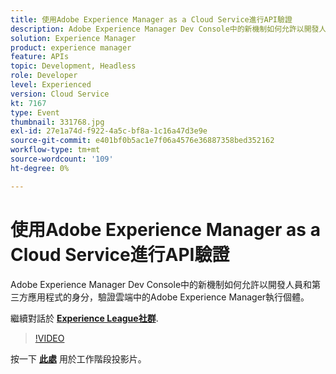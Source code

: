 ```yaml
---
title: 使用Adobe Experience Manager as a Cloud Service進行API驗證
description: Adobe Experience Manager Dev Console中的新機制如何允許以開發人員和第三方應用程式的身分，驗證雲端中的Adobe Experience Manager執行個體。 此工作階段為Adobe Developers Live內容事件的一部分。
solution: Experience Manager
product: experience manager
feature: APIs
topic: Development, Headless
role: Developer
level: Experienced
version: Cloud Service
kt: 7167
type: Event
thumbnail: 331768.jpg
exl-id: 27e1a74d-f922-4a5c-bf8a-1c16a47d3e9e
source-git-commit: e401bf0b5ac1e7f06a4576e36887358bed352162
workflow-type: tm+mt
source-wordcount: '109'
ht-degree: 0%

---
```


# 使用Adobe Experience Manager as a Cloud Service進行API驗證

Adobe Experience Manager Dev Console中的新機制如何允許以開發人員和第三方應用程式的身分，驗證雲端中的Adobe Experience Manager執行個體。

繼續對話於 **[Experience League社群](https://adobe.ly/36Yd3v6)**.

>[!VIDEO](https://video.tv.adobe.com/v/331768/?quality=12&learn=on&hidetitle=true)

按一下 **[此處](/help/adobe-developers-live/assets/api-authentication.pdf)** 用於工作階段投影片。
